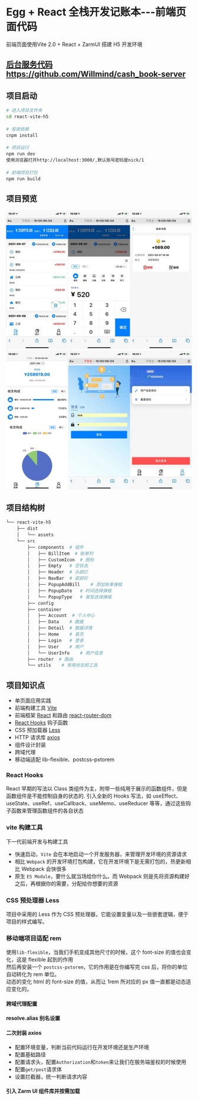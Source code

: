 # Egg + React 全栈开发记账本---前端页面代码


前端页面使用Vite 2.0 + React + ZarmUI 搭建 H5 开发环境

## [后台服务代码https://github.com/Willmind/cash_book-server](https://github.com/Willmind/cash_book-server)

## 项目启动

```bash
# 进入项目文件夹
cd react-vite-h5

# 安装依赖
cnpm install

# 项目运行
npm run dev
使用浏览器打开http://localhost:3000/,默认账号密码是nick/1

# 前端项目打包
npm run build
```
## 项目预览
![image](https://raw.githubusercontent.com/Willmind/cash_book-frontEnd/master/images/WechatIMG97.jpeg)
![image](https://raw.githubusercontent.com/Willmind/cash_book-frontEnd/master/images/WechatIMG98.jpeg)

## 项目结构树
```bash
└── react-vite-h5
    ├── dist
    │   └── assets
    └── src
        ├── components  # 组件
        │   ├── BillItem  # 账单列
        │   ├── CustomIcon	# 图标
        │   ├── Empty	# 空状态
        │   ├── Header	# 头部烂
        │   ├── NavBar	# 底部栏
        │   ├── PopupAddBill	# 添加账单弹框
        │   ├── PopupDate	# 时间选择弹框
        │   └── PopupType	# 类型选择弹框
        ├── config
        ├── container
        │   ├── Account  # 个人中心
        │   ├── Data	# 数据
        │   ├── Detail	# 数据详情
        │   ├── Home	# 首页
        │   ├── Login	# 登录
        │   ├── User	# 用户
        │   └── UserInfo	# 用户信息
        ├── router	# 路由
        └── utils	 # 常用状态和工具
```
## 项目知识点
- 单页面应用实践
- 前端构建工具 [Vite](https://cn.vitejs.dev/)
- 前端框架 [React](https://react.docschina.org/) 和路由 [react-router-dom](https://www.npmjs.com/package/react-router-dom)
- [React Hooks](https://react.docschina.org/docs/hooks-intro.html) 钩子函数
- CSS 预加载器 [Less](https://less.bootcss.com/)
- HTTP 请求库 [axios](http://www.axios-js.com/)
- 组件设计封装
- 跨域代理
- 移动端适配 lib-flexible、postcss-pxtorem

### React Hooks
React 早期的写法以 Class 类组件为主，附带一些纯用于展示的函数组件，但是函数组件是不能控制自身的状态的. 
引入全新的 Hooks 写法，如 useEffect、useState、useRef、useCallback、useMemo、useReducer 等等，通过这些钩子函数来管理函数组件的各自状态

### vite 构建工具
下一代前端开发与构建工具
- 快速启动，`Vite` 会在本地启动一个开发服务器，来管理开发环境的资源请求
- 相比 `Webpack` 的开发环境打包构建，它在开发环境下是无需打包的，热更新相比 Webpack 会快很多
- 原生 `ES Module`，要什么就当场给你什么。而 Webpack 则是先将资源构建好之后，再根据你的需要，分配给你想要的资源

### CSS 预处理器 Less
项目中采用的 Less 作为 CSS 预处理器，它能设置变量以及一些嵌套逻辑，便于项目的样式编写。

### 移动端项目适配 rem
使用`lib-flexible`，当我们手机变成其他尺寸的时候，这个 font-size 的值也会变化，这是 flexible 起到的作用  
然后再安装一个 `postcss-pxtorem`，它的作用是在你编写完 css 后，将你的单位自动转化为 rem 单位。  
动态的变化 html 的 font-size 的值，从而让 1rem 所对应的 px 值一直都是动态适应变化的。

#### 跨域代理配置 

#### resolve.alias 别名设置

#### 二次封装 axios
- 配置环境变量，判断当前代码运行在开发环境还是生产环境
- 配置基础路径
- 配置请求头，配置`Authorization`和`token`来让我们在服务端鉴权的时候使用
- 配置`get/post`请求体
- 设置拦截器，统一判断请求内容

#### 引入 Zarm UI 组件库并按需加载




